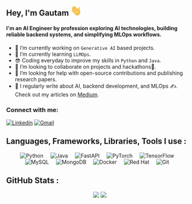 ## Hey, I'm Gautam <img src="https://raw.githubusercontent.com/ABSphreak/ABSphreak/master/gifs/Hi.gif" width="30px">


#### I'm an AI Engineer by profession exploring AI technologies, building reliable backend systems, and simplifying MLOps workflows.

- 🔭 I’m currently working on `Generative AI` based projects.
- 🌱 I’m currently learning `LLMOps`.
- 😎 Coding everyday to improve my skills in `Python` and `Java`.
- 👯 I’m looking to collaborate on projects and hackathons🤝.
- 🤔 I’m looking for help with open-source contributions and publishing research papers.
- 🚀 I regularly write about AI, backend development, and MLOps ✍️. Check out my articles on [Medium](https://medium.com/@gautam75).


### Connect with me:

[![Linkedin](https://img.shields.io/badge/-gautam-blue?style=flat-square&logo=Linkedin&logoColor=white&link=https://www.linkedin.com/in/gautam-chutani-2762171b9/)](https://www.linkedin.com/in/gautam-chutani-2762171b9/)
[![Gmail](https://img.shields.io/badge/-gautamabd17@gmail.com-c14438?style=flat-square&logo=Gmail&logoColor=white&link=mailto:gautamabd17@gmail.com)](mailto:gautamabd17@gmail.com)
 
          
## Languages, Frameworks, Libraries, Tools I use :

<p align="center">
  <img alt="Python" width="40px" style="padding-right:15px;" src="https://cdn.jsdelivr.net/gh/devicons/devicon/icons/python/python-original.svg" />
  <img alt="Java" width="40px" style="padding-right:15px;" src="https://cdn.jsdelivr.net/gh/devicons/devicon/icons/java/java-original.svg"/>
  <img alt="FastAPI" width="40px" style="padding-right:15px;" src="https://cdn.jsdelivr.net/gh/devicons/devicon/icons/fastapi/fastapi-original.svg" />
  <img alt="PyTorch" width="40px" style="padding-right:15px;" src="https://cdn.jsdelivr.net/gh/devicons/devicon/icons/pytorch/pytorch-original.svg" />
  <img alt="TensorFlow" width="40px" style="padding-right:15px;" src="https://cdn.jsdelivr.net/gh/devicons/devicon/icons/tensorflow/tensorflow-original.svg"/>
  <img alt="MySQL" width="40px" style="padding-right:15px;" src="https://cdn.jsdelivr.net/gh/devicons/devicon/icons/mysql/mysql-original.svg" />
  <img alt="MongoDB" width="40px" style="padding-right:15px;" src="https://cdn.jsdelivr.net/gh/devicons/devicon/icons/mongodb/mongodb-original.svg" />
  <img alt="Docker" width="40px" style="padding-right:15px;" src="https://cdn.jsdelivr.net/gh/devicons/devicon/icons/docker/docker-original.svg" />
  <img alt="Red Hat" width="40px" style="padding-right:15px;" src="https://cdn.jsdelivr.net/gh/devicons/devicon/icons/redhat/redhat-original.svg" />
  <img alt="Git" width="40px" style="padding-right:15px;" src="https://cdn.jsdelivr.net/gh/devicons/devicon/icons/git/git-original.svg" />
</p>

<!-- 
<a href="https://www.python.org" target="_blank"> <img src="https://raw.githubusercontent.com/devicons/devicon/master/icons/python/python-original.svg" alt="python" width="40" height="40"/> </a>
<a href="https://go.dev/"><img width="45" alt="Golang" src="https://cdn.jsdelivr.net/gh/devicons/devicon@latest/icons/go/go-original-wordmark.svg"></a>
<a href="https://pytorch.org/" target="_blank"> <img src="https://raw.githubusercontent.com/valohai/ml-logos/master/pytorch.svg" alt="pytorch" width="90" height="40"/> </a>
<a href="https://keras.io/" target="_blank"> <img src="https://keras.io/img/logo.png" alt="keras" width="90" height="30"/> </a>
<a href="https://opencv.org/" target="_blank"> <img src="https://upload.wikimedia.org/wikipedia/commons/thumb/3/32/OpenCV_Logo_with_text_svg_version.svg/730px-OpenCV_Logo_with_text_svg_version.svg.png" alt="opencv" width="35"/> </a>
<a href="https://git-scm.com/" target="_blank"> <img src="https://www.vectorlogo.zone/logos/git-scm/git-scm-icon.svg" alt="git" width="40" height="40"/> </a>
<a href="https://code.visualstudio.com/" target="_blank"> <img src="https://raw.githubusercontent.com/github/explore/80688e429a7d4ef2fca1e82350fe8e3517d3494d/topics/visual-studio-code/visual-studio-code.png" alt="git" width="40" height="40"/> </a> 
<a href="https://heroku.com" target="_blank"> <img src="https://www.vectorlogo.zone/logos/heroku/heroku-icon.svg" alt="heroku" width="40" height="40"/> </a>
<a href="https://www.w3.org/html/" target="_blank"> <img src="https://raw.githubusercontent.com/devicons/devicon/master/icons/html5/html5-original-wordmark.svg" alt="html5" width="40" height="40"/> </a> <a href="https://www.w3schools.com/css/" target="_blank"> <img src="https://raw.githubusercontent.com/devicons/devicon/master/icons/css3/css3-original-wordmark.svg" alt="css3" width="40" height="40"/> </a> 
<a href="https://developer.mozilla.org/en-US/docs/Web/JavaScript" target="_blank"> <img src="https://raw.githubusercontent.com/devicons/devicon/master/icons/javascript/javascript-original.svg" alt="javascript" width="40" height="40"/> </a> 
<a href="https://fastapi.tiangolo.com/" target="_blank"> <img src="https://raw.githubusercontent.com/devicons/devicon/master/icons/fastapi/fastapi-plain-wordmark.svg" alt="FastAPI" width="55" height="55"/> </a>
<a href="https://www.djangoproject.com/" target="_blank"> <img src="https://www.vectorlogo.zone/logos/djangoproject/djangoproject-ar21.svg" alt="django" width="60" height="40"/> </a>
<a href="https://go.dev/" target="_blank"> <img src="https://www.vectorlogo.zone/logos/golang/golang-official.svg" alt="Golang" width="60" height="40"/> </a> -->




## GitHub Stats :

<p align="center">
  
  <img src="https://github-readme-stats.vercel.app/api?username=gautamgc17&hide=stars&show_icons=true&count_private=true&theme=tokyonight&line_height=32">
  <img src="https://github-readme-stats.vercel.app/api/top-langs/?username=gautamgc17&theme=tokyonight">

</p>


